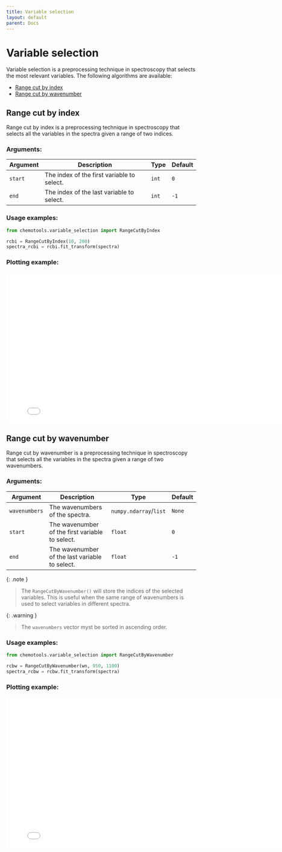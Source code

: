 ```yaml
---
title: Variable selection
layout: default
parent: Docs
---
```


# __Variable selection__
Variable selection is a preprocessing technique in spectroscopy that selects the most relevant variables. The following algorithms are available:
- [Range cut by index](#range-cut-by-index)
- [Range cut by wavenumber](#range-cut-by-wavenumber)

## __Range cut by index__
Range cut by index is a preprocessing technique in spectroscopy that selects all the variables in the spectra given a range of two indices.

### __Arguments__:

| Argument | Description | Type | Default |
| --- | --- | --- | --- |
| ```start``` | The index of the first variable to select. | ```int``` | ```0``` |
| ```end``` | The index of the last variable to select. | ```int``` | ```-1``` |

### __Usage examples__:

```python
from chemotools.variable_selection import RangeCutByIndex

rcbi = RangeCutByIndex(10, 200)
spectra_rcbi = rcbi.fit_transform(spectra)
```

### __Plotting example__:

<iframe src="figures/range_cut_by_index.html" width="800px" height="400px" style="border: none;"></iframe>


## __Range cut by wavenumber__
Range cut by wavenumber is a preprocessing technique in spectroscopy that selects all the variables in the spectra given a range of two wavenumbers. 

### __Arguments__:

| Argument | Description | Type | Default |
| --- | --- | --- | --- |
| ```wavenumbers```| The wavenumbers of the spectra. |```numpy.ndarray```/```list```| ```None``` |
| ```start``` | The wavenumber of the first variable to select. | ```float``` | ```0``` |
| ```end``` | The wavenumber of the last variable to select. | ```float``` | ```-1``` |

{: .note }
>The ```RangeCutByWavenumber()``` will store the indices of the selected variables. This is useful when the same range of wavenumbers is used to select variables in different spectra.

{: .warning }
>The ```wavenumbers``` vector myst be sorted in ascending order.


### __Usage examples__:

```python
from chemotools.variable_selection import RangeCutByWavenumber

rcbw = RangeCutByWavenumber(wn, 950, 1100)
spectra_rcbw = rcbw.fit_transform(spectra)
```
### __Plotting example__:

<iframe src="figures/range_cut_by_wavenumber.html" width="800px" height="400px" style="border: none;"></iframe>
